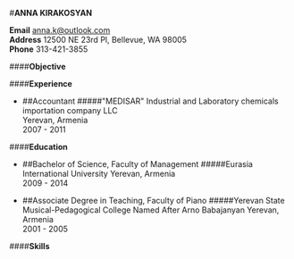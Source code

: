 #**ANNA KIRAKOSYAN**

**Email**  anna.k@outlook.com  
**Address**  12500 NE 23rd Pl, Bellevue, WA 98005  
**Phone**  313-421-3855  

####**Objective**  

####**Experience**  
* ##Accountant
  #####"MEDISAR" Industrial and Laboratory chemicals importation company LLC  
  Yerevan, Armenia  
  2007 - 2011

####**Education**  

* ##Bachelor of Science, Faculty of Management
  #####Eurasia International University
  Yerevan, Armenia  
  2009 - 2014

* ##Associate Degree in Teaching, Faculty of Piano
  #####Yerevan State Musical-Pedagogical College Named After Arno Babajanyan
  Yerevan, Armenia  
  2001 - 2005


####**Skills**  
